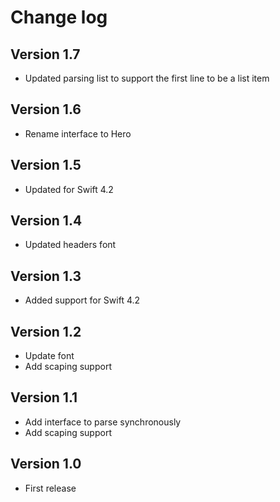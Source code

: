 # Change log

## Version 1.7

- Updated parsing list to support the first line to be a list item

## Version 1.6

- Rename interface to Hero

## Version 1.5

- Updated for Swift 4.2

## Version 1.4

- Updated headers font

## Version 1.3

- Added support for Swift 4.2

## Version 1.2

- Update font
- Add scaping support

## Version 1.1

- Add interface to parse synchronously
- Add scaping support

## Version 1.0

- First release
